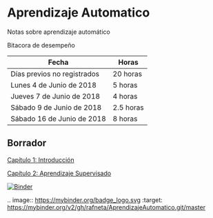 # Aprendizaje Automatico
Notas sobre aprendizaje automático

Bitacora de desempeño


|          Fecha                |     Horas     |
| ----------------------------- | ------------- |
| Días previos no registrados   | 20   horas      |
| Lunes 4 de Junio de 2018      |  5   horas      |
| Jueves 7 de Junio de 2018     |  4   horas      |
| Sábado 9 de Junio de 2018     |  2.5 horas      |
| Sábado 16 de Junio de 2018     | 8 horas      |


##
## Borrador
<dl>
  <a href="https://nbviewer.jupyter.org/github/rafneta/AprendizajeAutomatico/blob/master/Cap1_Introduccion.ipynb" target="blank_"> Capítulo 1: Introducción </a>
 </dl>

<dl>
  <a href="https://nbviewer.jupyter.org/github/rafneta/AprendizajeAutomatico/blob/master/Cap2_Aprendizaje_Supervisado.ipynb" target="blank_"> Capítulo 2: Aprendizaje Supervisado</a>
 </dl>


[![Binder](https://mybinder.org/badge_logo.svg)](https://mybinder.org/v2/gh/rafneta/AprendizajeAutomatico.git/master)

.. image:: https://mybinder.org/badge_logo.svg
 :target: https://mybinder.org/v2/gh/rafneta/AprendizajeAutomatico.git/master
